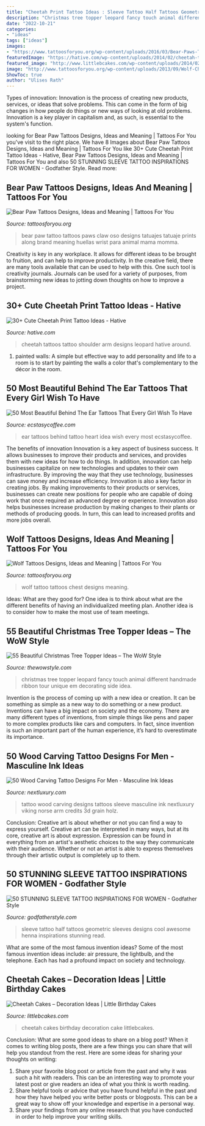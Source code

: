 ```yaml
---
title: "Cheetah Print Tattoo Ideas : Sleeve Tattoo Half Tattoos Geometric Sleeves Designs Cool Awesome Henna Inspirations Stunning Read"
description: "Christmas tree topper leopard fancy touch animal different handmade ribbon tour unique em decorating side idea"
date: "2022-10-21"
categories:
- "ideas"
tags: ["ideas"]
images:
- "https://www.tattoosforyou.org/wp-content/uploads/2016/03/Bear-Paws-Tattoo.jpg"
featuredImage: "https://hative.com/wp-content/uploads/2014/02/cheetah-tattoos/cheetah-print-shoulder-tattoo-31.jpg"
featured_image: "http://www.littlebcakes.com/wp-content/uploads/2014/02/Cheetah-Cakes.jpg"
image: "http://www.tattoosforyou.org/wp-content/uploads/2013/09/Wolf-Chest-Tattoo.jpg"
ShowToc: true
author: "Ulises Rath"
---
```



Types of innovation:
Innovation is the process of creating new products, services, or ideas that solve problems. This can come in the form of big changes in how people do things or new ways of looking at old problems. Innovation is a key player in capitalism and, as such, is essential to the system's function.

	

		
looking for Bear Paw Tattoos Designs, Ideas and Meaning | Tattoos For You you've visit to the right place. We have 8 Images about Bear Paw Tattoos Designs, Ideas and Meaning | Tattoos For You like 30+ Cute Cheetah Print Tattoo Ideas - Hative, Bear Paw Tattoos Designs, Ideas and Meaning | Tattoos For You and also 50 STUNNING SLEEVE TATTOO INSPIRATIONS FOR WOMEN - Godfather Style. Read more:
		
    
## Bear Paw Tattoos Designs, Ideas And Meaning | Tattoos For You

<img loading=lazy src="https://www.tattoosforyou.org/wp-content/uploads/2016/03/Bear-Paws-Tattoo.jpg" onerror="this.onerror=null;this.src='https://tse2.mm.bing.net/th?id=OIP.9sRUdrXRp5TNEWcqz77XuwHaJ3&amp;pid=15.1';" alt="Bear Paw Tattoos Designs, Ideas and Meaning | Tattoos For You">

_Source: tattoosforyou.org_

>bear paw tattoo tattoos paws claw oso designs tatuajes tatuaje prints along brand meaning huellas wrist para animal mama momma. 

	

Creativity is key in any workplace. It allows for different ideas to be brought to fruition, and can help to improve productivity. In the creative field, there are many tools available that can be used to help with this. One such tool is creativity journals. Journals can be used for a variety of purposes, from brainstorming new ideas to jotting down thoughts on how to improve a project.

    
## 30+ Cute Cheetah Print Tattoo Ideas - Hative

<img loading=lazy src="https://hative.com/wp-content/uploads/2014/02/cheetah-tattoos/cheetah-print-shoulder-tattoo-31.jpg" onerror="this.onerror=null;this.src='https://tse1.mm.bing.net/th?id=OIP.a04xWWILtfBpcuHMexbMWwHaLU&amp;pid=15.1';" alt="30+ Cute Cheetah Print Tattoo Ideas - Hative">

_Source: hative.com_

>cheetah tattoos tattoo shoulder arm designs leopard hative around. 

	

1. painted walls: A simple but effective way to add personality and life to a room is to start by painting the walls a color that's complementary to the décor in the room.

    
## 50 Most Beautiful Behind The Ear Tattoos That Every Girl Wish To Have

<img loading=lazy src="https://i2.wp.com/www.ecstasycoffee.com/wp-content/uploads/2016/08/Colorful-Heart-Ear-Tattoo-Idea.jpg?resize=600%2C1055" onerror="this.onerror=null;this.src='https://tse3.mm.bing.net/th?id=OIP.sl_sRsUh-5VrYXymUoDxdwHaNB&amp;pid=15.1';" alt="50 Most Beautiful Behind The Ear Tattoos That Every Girl Wish To Have">

_Source: ecstasycoffee.com_

>ear tattoos behind tattoo heart idea wish every most ecstasycoffee. 

	

The benefits of innovation
Innovation is a key aspect of business success. It allows businesses to improve their products and services, and provides them with new ideas for how to do things. In addition, innovation can help businesses capitalize on new technologies and updates to their own infrastructure. By improving the way that they use technology, businesses can save money and increase efficiency.
Innovation is also a key factor in creating jobs. By making improvements to their products or services, businesses can create new positions for people who are capable of doing work that once required an advanced degree or experience. Innovation also helps businesses increase production by making changes to their plants or methods of producing goods. In turn, this can lead to increased profits and more jobs overall.

    
## Wolf Tattoos Designs, Ideas And Meaning | Tattoos For You

<img loading=lazy src="http://www.tattoosforyou.org/wp-content/uploads/2013/09/Wolf-Chest-Tattoo.jpg" onerror="this.onerror=null;this.src='https://tse4.mm.bing.net/th?id=OIP.UpIiNhBL9_DGhAOzs5Uk0QHaJ4&amp;pid=15.1';" alt="Wolf Tattoos Designs, Ideas and Meaning | Tattoos For You">

_Source: tattoosforyou.org_

>wolf tattoo tattoos chest designs meaning. 

	

Ideas: What are they good for?
One idea is to think about what are the different benefits of having an individualized meeting plan. Another idea is to consider how to make the most use of team meetings.

    
## 55 Beautiful Christmas Tree Topper Ideas – The WoW Style

<img loading=lazy src="http://thewowstyle.com/wp-content/uploads/2014/11/554.jpg" onerror="this.onerror=null;this.src='https://tse4.mm.bing.net/th?id=OIP.NuZ9BB3Gbsa51AD9t2RFAQHaLG&amp;pid=15.1';" alt="55 Beautiful Christmas Tree Topper Ideas – The WoW Style">

_Source: thewowstyle.com_

>christmas tree topper leopard fancy touch animal different handmade ribbon tour unique em decorating side idea. 

	

Invention is the process of coming up with a new idea or creation. It can be something as simple as a new way to do something or a new product. Inventions can have a big impact on society and the economy. There are many different types of inventions, from simple things like pens and paper to more complex products like cars and computers. In fact, since invention is such an important part of the human experience, it’s hard to overestimate its importance.

    
## 50 Wood Carving Tattoo Designs For Men - Masculine Ink Ideas

<img loading=lazy src="http://nextluxury.com/wp-content/uploads/masculine-guys-3d-wood-carving-full-sleeve-tattoo-designs.jpg" onerror="this.onerror=null;this.src='https://tse1.mm.bing.net/th?id=OIP.aeUGvY1VnJq1T-VlzGLFRQAAAA&amp;pid=15.1';" alt="50 Wood Carving Tattoo Designs For Men - Masculine Ink Ideas">

_Source: nextluxury.com_

>tattoo wood carving designs tattoos sleeve masculine ink nextluxury viking norse arm credits 3d grain holz. 

	

Conclusion: Creative art is about whether or not you can find a way to express yourself.
Creative art can be interpreted in many ways, but at its core, creative art is about expression. Expression can be found in everything from an artist's aesthetic choices to the way they communicate with their audience. Whether or not an artist is able to express themselves through their artistic output is completely up to them.

    
## 50 STUNNING SLEEVE TATTOO INSPIRATIONS FOR WOMEN - Godfather Style

<img loading=lazy src="http://godfatherstyle.com/wp-content/uploads/2016/02/Half-Sleeve-Tattoo-Woman1.jpg" onerror="this.onerror=null;this.src='https://tse1.mm.bing.net/th?id=OIP.4zDo9gTl9SYOASdG75KKMAHaK4&amp;pid=15.1';" alt="50 STUNNING SLEEVE TATTOO INSPIRATIONS FOR WOMEN - Godfather Style">

_Source: godfatherstyle.com_

>sleeve tattoo half tattoos geometric sleeves designs cool awesome henna inspirations stunning read. 

	

What are some of the most famous invention ideas?
Some of the most famous invention ideas include: air pressure, the lightbulb, and the telephone. Each has had a profound impact on society and technology.

    
## Cheetah Cakes – Decoration Ideas | Little Birthday Cakes

<img loading=lazy src="http://www.littlebcakes.com/wp-content/uploads/2014/02/Cheetah-Cakes.jpg" onerror="this.onerror=null;this.src='https://tse3.mm.bing.net/th?id=OIP.VTyOWcE-MklAL4iOmNrPqAHaIc&amp;pid=15.1';" alt="Cheetah Cakes – Decoration Ideas | Little Birthday Cakes">

_Source: littlebcakes.com_

>cheetah cakes birthday decoration cake littlebcakes. 

	

Conclusion: What are some good ideas to share on a blog post?
When it comes to writing blog posts, there are a few things you can share that will help you standout from the rest. Here are some ideas for sharing your thoughts on writing:
1. Share your favorite blog post or article from the past and why it was such a hit with readers. This can be an interesting way to promote your latest post or give readers an idea of what you think is worth reading. 
2. Share helpful tools or advice that you have found helpful in the past and how they have helped you write better posts or blogposts. This can be a great way to show off your knowledge and expertise in a personal way. 
3. Share your findings from any online research that you have conducted in order to help improve your writing skills.

